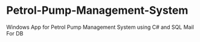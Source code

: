 # Petrol-Pump-Management-System
Windows App for Petrol Pump Management System using C# and SQL
Mail For DB
